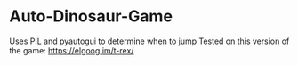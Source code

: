 # Auto-Dinosaur-Game
 
Uses PIL and pyautogui to determine when to jump
Tested on this version of the game: https://elgoog.im/t-rex/
